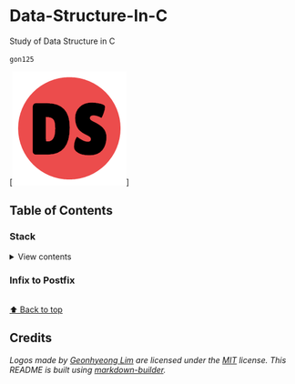 # Data-Structure-In-C
Study of Data Structure in C

`gon125`

[![Logo](/logo.png)]

## Table of Contents

### Stack

<details>
<summary>View contents</summary>

* [`Infix to Postfix`](#infix-to-postfix)

</details>

### Infix to Postfix

<br>[⬆ Back to top](#table-of-contents)

## Credits

*Logos made by [Geonhyeong Lim](https://github.com/gon125) are licensed under the [MIT](https://opensource.org/licenses/MIT) license.*
*This README is built using [markdown-builder](https://github.com/30-seconds/markdown-builder).*

